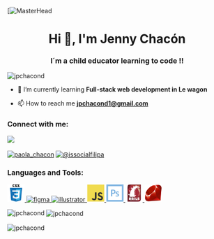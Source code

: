 [![MasterHead](https://64.media.tumblr.com/c5543874b9cbe98da1d20945a45e989b/tumblr_o5a5r9Z9O71tvppquo1_r1_1280.gifv)
<h1 align="center">Hi 👋, I'm Jenny Chacón</h1>
<h3 align="center">I´m a child educator learning to code !!</h3>

<p align="left"> <img src="https://komarev.com/ghpvc/?username=jpchacond&label=Profile%20views&color=0e75b6&style=flat" alt="jpchacond" /> </p>

- 🌱 I’m currently learning **Full-stack web development in Le wagon**

- 📫 How to reach me **jpchacond1@gmail.com**

<h3 align="left">Connect with me:</h3>
<img   align=“right”  width=“400”  src="https://nuestromejordia.com/wp-content/uploads/2022/05/construccion.gif">
<p align="left">
<a href="https://fb.com/paola_chacon" target="blank"><img align="center" src="https://raw.githubusercontent.com/rahuldkjain/github-profile-readme-generator/master/src/images/icons/Social/facebook.svg" alt="paola_chacon" height="30" width="40" /></a>
<a href="https://instagram.com/@issocialfilipa" target="blank"><img align="center" src="https://raw.githubusercontent.com/rahuldkjain/github-profile-readme-generator/master/src/images/icons/Social/instagram.svg" alt="@issocialfilipa" height="30" width="40" /></a>
</p>

<h3 align="left">Languages and Tools:</h3>
<p align="left"> <a href="https://www.w3schools.com/css/" target="_blank" rel="noreferrer"> <img src="https://raw.githubusercontent.com/devicons/devicon/master/icons/css3/css3-original-wordmark.svg" alt="css3" width="40" height="40"/> </a> <a href="https://www.figma.com/" target="_blank" rel="noreferrer"> <img src="https://www.vectorlogo.zone/logos/figma/figma-icon.svg" alt="figma" width="40" height="40"/> </a> <a href="https://www.adobe.com/in/products/illustrator.html" target="_blank" rel="noreferrer"> <img src="https://www.vectorlogo.zone/logos/adobe_illustrator/adobe_illustrator-icon.svg" alt="illustrator" width="40" height="40"/> </a> <a href="https://developer.mozilla.org/en-US/docs/Web/JavaScript" target="_blank" rel="noreferrer"> <img src="https://raw.githubusercontent.com/devicons/devicon/master/icons/javascript/javascript-original.svg" alt="javascript" width="40" height="40"/> </a> <a href="https://www.photoshop.com/en" target="_blank" rel="noreferrer"> <img src="https://raw.githubusercontent.com/devicons/devicon/master/icons/photoshop/photoshop-line.svg" alt="photoshop" width="40" height="40"/> </a> <a href="https://rubyonrails.org" target="_blank" rel="noreferrer"> <img src="https://raw.githubusercontent.com/devicons/devicon/master/icons/rails/rails-original-wordmark.svg" alt="rails" width="40" height="40"/> </a> <a href="https://www.ruby-lang.org/en/" target="_blank" rel="noreferrer"> <img src="https://raw.githubusercontent.com/devicons/devicon/master/icons/ruby/ruby-original.svg" alt="ruby" width="40" height="40"/> </a> </p>

<p><img align="left" src="https://github-readme-stats.vercel.app/api/top-langs?username=jpchacond&show_icons=true&locale=en&layout=compact" alt="jpchacond" /></p>

<p>&nbsp;<img align="center" src="https://github-readme-stats.vercel.app/api?username=jpchacond&show_icons=true&locale=en" alt="jpchacond" /></p>

<p><img align="center" src="https://github-readme-streak-stats.herokuapp.com/?user=jpchacond&" alt="jpchacond" /></p>
